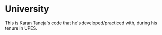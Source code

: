 # University
This is Karan Taneja's code that he's developed/practiced with, during his tenure in UPES.
